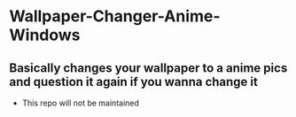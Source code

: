 # Wallpaper-Changer-Anime-Windows

## Basically changes your wallpaper to a anime pics and question it again if you wanna change it
- This repo will not be maintained
